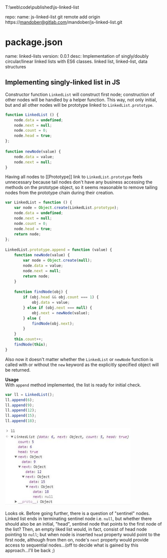 T:\web\code\published\js-linked-list

repo:
name: js-linked-list
git remote add origin https://mandober@gitlab.com/mandober/js-linked-list.git

package.json
============
name: linked-lists
version: 0.0.1
desc: Implementation of singly/doubly circular/linear linked lists with ES6 classes.
linked list, linked-list, data structures













## Implementing singly-linked list in JS

Constructor function `LinkedList` will construct first node; construction of other nodes will be handled by a helper function. This way, not only initial, but and all other nodes will be prototype linked to `LinkedList.prototype`.

```js
function LinkedList () {
    node.data = undefined;
    node.next = null;
    node.count = 0;
    node.head = true;
};

function newNode(value) {
    node.data = value;
    node.next = null;
}
```

Having all nodes to [[Prototype]] link to `LinkedList.prototype` feels unnecessary because tail nodes don't have any business accessing the methods on the prototype object, so it seems reasonable to remove tailing nodes from the prototype chain during their creation.

```js
var LinkedList = function () {
    var node = Object.create(LinkedList.prototype);
    node.data = undefined;
    node.next = null;
    node.count = 0;
    node.head = true;
    return node;
};

LinkedList.prototype.append = function (value) {
    function newNode(value) {
        var node = Object.create(null);
        node.data = value;
        node.next = null;
        return node;
    }

    function findNode(obj) {
        if (obj.head && obj.count === 1) {
            obj.data = value;
        } else if (obj.next === null) {
            obj.next = newNode(value);
        } else {
            findNode(obj.next);
        }
    }
    this.count++;
    findNode(this);
}
```
Also now it doesn't matter whether the `LinkedList` or `newNode` function is called with or without the `new` keyword as the explicitly specified object will be returned.



**Usage**   
With `append` method implemented, the list is ready for initial check.

```js
var ll = LinkedList();
ll.append(6);
ll.append(9);
ll.append(12);
ll.append(15);
ll.append(18);
```

![Linked list initial check][ll3]

Looks ok. Before going further, there is a question of "sentinel" nodes. Linked list ends in terminating sentinel node i.e. `null`, but whether there should also be an initial, "head", sentinel node that points to the first node of the list? Then, an empty liked list would, in fact, consist of head node pointing to `null`; but when node is inserted `head` property would point to the first node, although from then on, node's `next` property would provide access to sequential nodes...(off to decide what is gained by this approach...I'll be back ;)



[ll1]: https://github.com/mandober/js-data-structures/blob/master/linked-list/linked-list-1.png?raw=true
[ll2]: https://github.com/mandober/js-data-structures/blob/master/linked-list/linked-list-2.png?raw=true
[ll3]: https://github.com/mandober/js-data-structures/blob/master/linked-list/linked-list-3.jpg?raw=true

